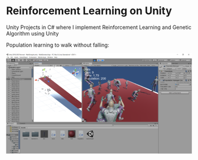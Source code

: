 # Reinforcement Learning on Unity
Unity Projects in C# where I implement Reinforcement Learning and Genetic Algorithm using Unity

Population learning to walk without falling:

![alt text](https://github.com/ybendou/Genetic_Algo_Unity/blob/master/Ethan_Walk_Challenge/EthanWalking.PNG)
